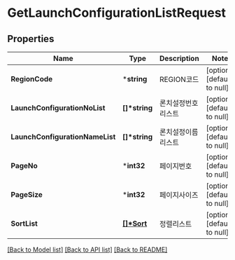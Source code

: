 # GetLaunchConfigurationListRequest

## Properties
Name | Type | Description | Notes
------------ | ------------- | ------------- | -------------
**RegionCode** | ***string** | REGION코드 | [optional] [default to null]
**LaunchConfigurationNoList** | **[]\*string** | 론치설정번호리스트 | [optional] [default to null]
**LaunchConfigurationNameList** | **[]\*string** | 론치설정이름리스트 | [optional] [default to null]
**PageNo** | ***int32** | 페이지번호 | [optional] [default to null]
**PageSize** | ***int32** | 페이지사이즈 | [optional] [default to null]
**SortList** | **[[]\*Sort](Sort.md)** | 정렬리스트 | [optional] [default to null]

[[Back to Model list]](../README.md#documentation-for-models) [[Back to API list]](../README.md#documentation-for-api-endpoints) [[Back to README]](../README.md)


